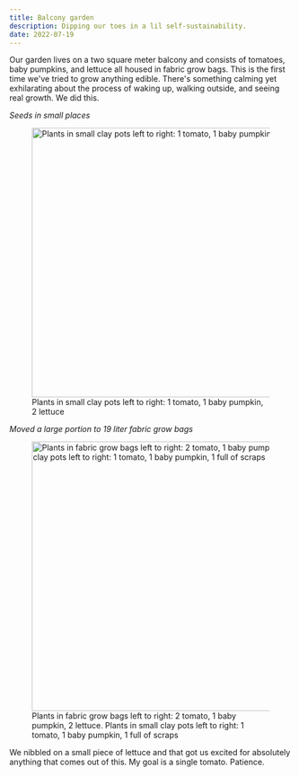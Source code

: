 ```yaml
---
title: Balcony garden
description: Dipping our toes in a lil self-sustainability.
date: 2022-07-19
---
```


Our garden lives on a two square meter balcony and consists of tomatoes,
baby pumpkins, and lettuce all housed in fabric grow bags. This is the first
time we've tried to grow anything edible. There's something calming yet exhilarating about the process of waking up, walking outside, and seeing real growth. We did this.

_Seeds in small places_

<figure>
	<img width="640" height="480" src="/images/balcony-garden/plants-0.gif" alt="Plants in small clay pots left to right: 1 tomato, 1 baby pumpkin, 2 lettuce" />
	<figcaption>Plants in small clay pots left to right: 1 tomato, 1 baby pumpkin, 2 lettuce</figcaption>
</figure>

_Moved a large portion to 19 liter fabric grow bags_

<figure>
	<img width="640" height="480" src="/images/balcony-garden/plants-1.gif" alt="Plants in fabric grow bags left to right: 2 tomato, 1 baby pumpkin, 2 lettuce. Plants in small clay pots left to right: 1 tomato, 1 baby pumpkin, 1 full of scraps" />
	<figcaption>Plants in fabric grow bags left to right: 2 tomato, 1 baby pumpkin, 2 lettuce. Plants in small clay pots left to right: 1 tomato, 1 baby pumpkin, 1 full of scraps</figcaption>
</figure>

We nibbled on a small piece of lettuce and that got us excited for absolutely anything that comes out of this. My goal is a single tomato. Patience.
